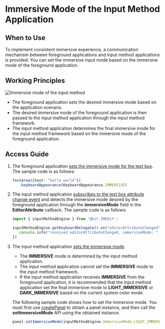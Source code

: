 # Immersive Mode of the Input Method Application
<!--Kit: IME Kit-->
<!--Subsystem: MiscServices-->
<!--Owner: @illybyy-->
<!--Designer: @andeszhang-->
<!--Tester: @murphy1984-->
<!--Adviser: @zhang_yixin13-->

## When to Use

To implement consistent immersive experience, a communication mechanism between foreground applications and input method applications is provided. You can set the immersive input mode based on the immersive mode of the foreground application.

## Working Principles
![Immersive mode of the input method](./figures/immersive-mode-of-the-input-method.png)
- The foreground application sets the desired immersive mode based on the application scenario.
- The desired immersive mode of the foreground application is then passed to the input method application through the input method framework.
- The input method application determines the final immersive mode for the input method framework based on the immersive mode of the foreground application.

## Access Guide
1. The foreground application [sets the immersive mode for the text box](../reference/apis-arkui/arkui-ts/ts-basic-components-textarea.md#keyboardappearance15). The sample code is as follows:
   ```ts
   TextArea({text: "hello world"})
      .keyboardAppearance(KeyboardAppearance.IMMERSIVE)
   ```

2. The input method application [subscribes to the text box attribute change event](../reference/apis-ime-kit/js-apis-inputmethodengine.md#oneditorattributechanged10) and detects the immersive mode desired by the foreground application through the **immersiveMode** field in the **EditorAttribute** callback. The sample code is as follows:

   ```ts
   import { inputMethodEngine } from '@kit.IMEKit';

   inputMethodEngine.getKeyboardDelegate().on("editorAttributeChanged", (attr : inputMethodEngine.EditorAttribute) => {
      console.info("received editorAttributeChanged, immersiveMode: " + attr.immersiveMode);
   })
   ```

3. The input method application [sets the immersive mode](../reference/apis-ime-kit/js-apis-inputmethodengine.md#setimmersivemode15).
   - The **IMMERSIVE** mode is determined by the input method application.
   - The input method application cannot set the **IMMERSIVE** mode to the input method framework.
   - If the input method application receives **IMMERSIVE** from the foreground application, it is recommended that the input method application set the final immersive mode to **LIGHT_IMMERSIVE** or **DARK_IMMERSIVE** based on the current system color mode.


   The following sample code shows how to set the immersive mode. You must first use [createPanel](../reference/apis-ime-kit/js-apis-inputmethodengine.md#createpanel10) to obtain a panel instance, and then call the **setImmersiveMode** API using the obtained instance.
   ```ts
   panel.setImmersiveMode(inputMethodEngine.ImmersiveMode.LIGHT_IMMERSIVE);
   ```
